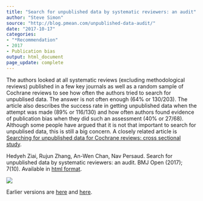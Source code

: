 ```yaml
---
title: "Search for unpublished data by systematic reviewers: an audit"
author: "Steve Simon"
source: "http://blog.pmean.com/unpublished-data-audit/"
date: "2017-10-17"
categories:
- "*Recommendation"
- 2017
- Publication bias
output: html_document
page_update: complete
---
```


The authors looked at all systematic reviews (excluding methodological reviews) published in a few key journals as well as a random sample of Cochrane reviews to see how often the authors tried to search for unpublised data. The answer is not often enough (64% or 130/203). The article also describes the success rate in getting unpublished data when the attempt was made (89% or 116/130) and how often authors found evidence of publication bias when they did such an assessment (40% or 27/68). Although some people have argued that it is not that important to search for unpublised data, this is still a big concern. A closely related article is [Searching for unpublished data for Cochrane reviews: cross sectional study][benn1].


<!---More--->

Hedyeh Ziai, Rujun Zhang, An-Wen Chan, Nav Persaud. Search for unpublished data by systematic reviewers: an audit. BMJ Open (2017); 7(10). Available in [html format][ziai1].

![](http://www.pmean.com/new-images/17/unpublished-data-audit01.png)


[benn1]: http://www.bmj.com/content/346/bmj.f2231
[ziai1]: http://bmjopen.bmj.com/content/7/10/e017737
 
Earlier versions are [here][sim1] and [here][sim2].
 
[sim1]: http://blog.pmean.com/unpublished-data-audit/
[sim2]: http://new.pmean.com/unpublished-data-audit/
 
